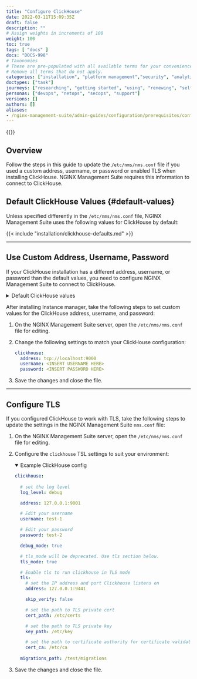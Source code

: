 ```yaml
---
title: "Configure ClickHouse"
date: 2022-03-11T15:09:35Z
draft: false
description: ""
# Assign weights in increments of 100
weight: 100
toc: true
tags: [ "docs" ]
docs: "DOCS-998"
# Taxonomies
# These are pre-populated with all available terms for your convenience.
# Remove all terms that do not apply.
categories: ["installation", "platform management","security", "analytics"]
doctypes: ["task"]
journeys: ["researching", "getting started", "using", "renewing", "self service"]
personas: ["devops", "netops", "secops", "support"]
versions: []
authors: []
aliases:
- /nginx-management-suite/admin-guides/configuration/prerequisites/configure-clickhouse/
---
```


{{<custom-styles>}}

## Overview

Follow the steps in this guide to update the `/etc/nms/nms.conf` file if you used a custom address, username, or password or enabled TLS when installing ClickHouse. NGINX Management Suite requires this information to connect to ClickHouse.

## Default ClickHouse Values {#default-values}

Unless specified differently in the `/etc/nms/nms.conf` file, NGINX Management Suite uses the following values for ClickHouse by default:

{{< include "installation/clickhouse-defaults.md" >}}

---

## Use Custom Address, Username, Password

If your ClickHouse installation has a different address, username, or password than the default values, you need to configure NGINX Management Suite to connect to ClickHouse.

<details closed>
<summary><i class="fa-solid fa-circle-info"></i> Default ClickHouse values</summary>

{{< include "installation/clickhouse-defaults.md" >}}

</details>

After installing Instance manager, take the following steps to set custom values for the ClickHouse address, username, and password:

1. On the NGINX Management Suite server, open the `/etc/nms/nms.conf` file for editing.
2. Change the following settings to match your ClickHouse configuration:

    ``` yaml
    clickhouse:
      address: tcp://localhost:9000
      username: <INSERT USERNAME HERE>
      password: <INSERT PASSWORD HERE>
    ```

3. Save the changes and close the file.

---

## Configure TLS

If you configured ClickHouse to work with TLS, take the following steps to update the settings in the NGINX Management Suite `nms.conf` file:

1. On the NGINX Management Suite server, open the `/etc/nms/nms.conf` file for editing.
2. Configure the `clickhouse` TSL settings to suit your environment:

    <details open>
    <summary>Example ClickHouse config</summary>

    ```yaml
    clickhouse:
      
      # set the log level
      log_level: debug

      address: 127.0.0.1:9001

      # Edit your username
      username: test-1

      # Edit your password
      password: test-2

      debug_mode: true

      # tls_mode will be deprecated. Use tls section below.
      tls_mode: true

      # Enable tls to run clickhouse in TLS mode
      tls:
        # set the IP address and port Clickhouse listens on
        address: 127.0.0.1:9441

        skip_verify: false

        # set the path to TLS private cert
        cert_path: /etc/certs

        # set the path to TLS private key
        key_path: /etc/key

        # set the path to certificate authority for certificate validation
        cert_ca: /etc/ca
      
      migrations_path: /test/migrations
    ```

    </details>

3. Save the changes and close the file.
